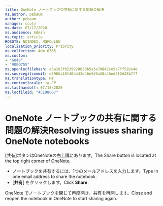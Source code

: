 ```yaml
---
title: OneNote ノートブックの共有に関する問題の解決
ms.author: pebaum
author: pebaum
manager: scotv
ms.date: 07/17/2020
ms.audience: Admin
ms.topic: article
ROBOTS: NOINDEX, NOFOLLOW
localization_priority: Priority
ms.collection: Adm_O365
ms.custom:
- "6048"
- "9000755"
ms.openlocfilehash: a5a182fb229920838b5a3e78842ce5a7ff592e4e
ms.sourcegitcommit: e5906a10f46be33d46e5d9a30c46ed5f2d88b7f7
ms.translationtype: HT
ms.contentlocale: ja-JP
ms.lasthandoff: 07/18/2020
ms.locfileid: "45198667"
---
```

# <a name="resolving-issues-sharing-onenote-notebooks"></a><span data-ttu-id="f8eed-102">OneNote ノートブックの共有に関する問題の解決</span><span class="sxs-lookup"><span data-stu-id="f8eed-102">Resolving issues sharing OneNote notebooks</span></span>

<span data-ttu-id="f8eed-103">[共有]ボタンはOneNoteの右上隅にあります。</span><span class="sxs-lookup"><span data-stu-id="f8eed-103">The Share button is located at the top right corner of OneNote.</span></span>

- <span data-ttu-id="f8eed-104">ノートブックを共有するには、1つのメールアドレスを入力します。</span><span class="sxs-lookup"><span data-stu-id="f8eed-104">Type in one email address to share the notebook.</span></span>
- <span data-ttu-id="f8eed-105">[**共有**] をクリックします。</span><span class="sxs-lookup"><span data-stu-id="f8eed-105">Click  **Share**.</span></span>

<span data-ttu-id="f8eed-106">OneNote でノートブックを閉じて再度開き、共有を再開します。</span><span class="sxs-lookup"><span data-stu-id="f8eed-106">Close and reopen the notebook in OneNote to start sharing again.</span></span>